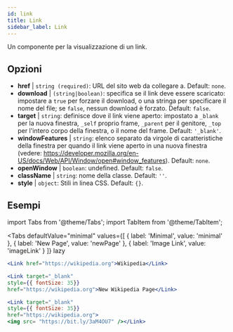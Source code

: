 ```yaml
---
id: link
title: Link
sidebar_label: Link
---
```


Un componente per la visualizzazione di un link.

## Opzioni

* __href__ | `string (required)`: URL del sito web da collegare a. Default: `none`.
* __download__ | `(string|boolean)`: specifica se il link deve essere scaricato: impostare a `true` per forzare il download, o una stringa per specificare il nome del file; se `false`, nessun download è forzato. Default: `false`.
* __target__ | `string`: definisce dove il link viene aperto: impostato a `_blank` per la nuova finestra, `_self` proprio frame, `_parent` per il genitore, `_top` per l'intero corpo della finestra, o il nome del frame. Default: `'_blank'`.
* __windowFeatures__ | `string`: elenco separato da virgole di caratteristiche della finestra per quando il link viene aperto in una nuova finestra (vedere: https://developer.mozilla.org/en-US/docs/Web/API/Window/open#window_features). Default: `none`.
* __openWindow__ | `boolean`: undefined. Default: `false`.
* __className__ | `string`: nome della classe. Default: `''`.
* __style__ | `object`: Stili in linea CSS. Default: `{}`.


## Esempi

import Tabs from '@theme/Tabs';
import TabItem from '@theme/TabItem';

<Tabs
    defaultValue="minimal"
    values={[
        { label: 'Minimal', value: 'minimal' },
        { label: 'New Page', value: 'newPage' },
        { label: 'Image Link', value: 'imageLink' }
    ]}
    lazy
>
<TabItem value="minimal">

```jsx live
<Link href="https://wikipedia.org">Wikipedia</Link>
```

</TabItem>

<TabItem value="newPage">

```jsx live
<Link target="_blank" 
style={{ fontSize: 35}}
href="https://wikipedia.org">New Wikipedia Page</Link>
```
</TabItem>

<TabItem value="imageLink">

```jsx live
<Link target="_blank" 
style={{ fontSize: 35}}
href="https://wikipedia.org">
<img src= "https://bit.ly/3aM4OU7" /></Link>
```

</TabItem>

</Tabs>
